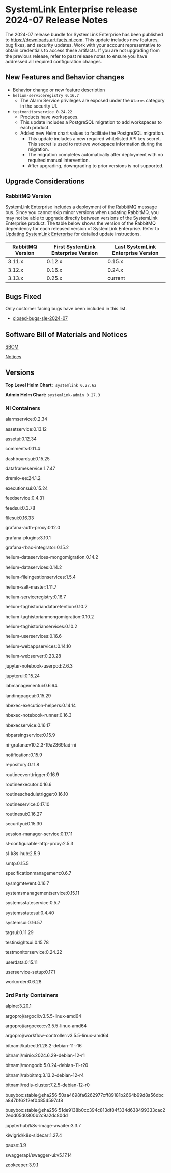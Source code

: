 # SystemLink Enterprise release 2024-07 Release Notes

The 2024-07 release bundle for SystemLink Enterprise has been published to <https://downloads.artifacts.ni.com>. This update includes new features, bug fixes, and security updates. Work with your account representative to obtain credentials to access these artifacts. If you are not upgrading from the previous release, refer to past release notes to ensure you have addressed all required configuration changes.

## New Features and Behavior changes

- Behavior change or new feature description
- `helium-serviceregistry 0.16.7`
    - The Alarm Service privileges are exposed under the `Alarms` category in the security UI.
- `testmonitorservice 0.24.22`
    - Products have workspaces.
    - This update includes a PostgreSQL migration to add workspaces to each product.
    - Added new Helm chart values to facilitate the PostgreSQL migration.
        - This update includes a new required whitelisted API key secret. This secret is used to retrieve workspace information during the migration.
        - The migration completes automatically after deployment with no required manual intervention.
        - After upgrading, downgrading to prior versions is not supported.

## Upgrade Considerations

### RabbitMQ Version

SystemLink Enterprise includes a deployment of the [RabbitMQ](https://www.rabbitmq.com/) message bus. Since you cannot skip minor versions when updating RabbitMQ, you may not be able to upgrade directly between versions of the SystemLink Enterprise product. The table below shows the version of the RabbitMQ dependency for each released version of SystemLink Enterprise. Refer to [Updating SystemLink Enterprise](https://www.ni.com/docs/en-US/bundle/systemlink-enterprise/page/updating-systemlink-enterprise.html) for detailed update instructions.

| RabbitMQ Version | First SystemLink Enterprise Version | Last SystemLink Enterprise Version |
|------------------|-------------------------------------|------------------------------------|
| 3.11.x           | 0.12.x                              | 0.15.x                             |
| 3.12.x           | 0.16.x                              | 0.24.x                             |
| 3.13.x           | 0.25.x                              | current                            |

## Bugs Fixed

Only customer facing bugs have been included in this list.

- [closed-bugs-sle-2024-07](https://github.com/ni/install-systemlink-enterprise/tree/2024-07/release-notes/2024-07/closed-bugs-sle-2024-07.xlsx)

## Software Bill of Materials and Notices

[SBOM](https://github.com/ni/install-systemlink-enterprise/tree/2024-07/release-notes/2024-07/sbom)

[Notices](https://github.com/ni/install-systemlink-enterprise/tree/2024-07/release-notes/2024-07/notices)

## Versions

**Top Level Helm Chart:** `systemlink 0.27.62`

**Admin Helm Chart:** `systemlink-admin 0.27.3`

### NI Containers

alarmservice:0.2.34

assetservice:0.13.12

assetui:0.12.34

comments:0.11.4

dashboardsui:0.15.25

dataframeservice:1.7.47

dremio-ee:24.1.2

executionsui:0.15.24

feedservice:0.4.31

feedsui:0.3.78

filesui:0.16.33

grafana-auth-proxy:0.12.0

grafana-plugins:3.10.1

grafana-rbac-integrator:0.15.2

helium-dataservices-mongomigration:0.14.2

helium-dataservices:0.14.2

helium-fileingestionservices:1.5.4

helium-salt-master:1.11.7

helium-serviceregistry:0.16.7

helium-taghistoriandataretention:0.10.2

helium-taghistorianmongomigration:0.10.2

helium-taghistorianservices:0.10.2

helium-userservices:0.16.6

helium-webappservices:0.14.10

helium-webserver:0.23.28

jupyter-notebook-userpod:2.6.3

jupyterui:0.15.24

labmanagementui:0.6.64

landingpageui:0.15.29

nbexec-execution-helpers:0.14.14

nbexec-notebook-runner:0.16.3

nbexecservice:0.16.17

nbparsingservice:0.15.9

ni-grafana:v10.2.3-19a2369fad-ni

notification:0.15.9

repository:0.11.8

routineeventtrigger:0.16.9

routineexecutor:0.16.6

routinescheduletrigger:0.16.10

routineservice:0.17.10

routinesui:0.16.27

securityui:0.15.30

session-manager-service:0.17.11

sl-configurable-http-proxy:2.5.3

sl-k8s-hub:2.5.9

smtp:0.15.5

specificationmanagement:0.6.7

sysmgmtevent:0.16.7

systemsmanagementservice:0.15.11

systemsstateservice:0.5.7

systemsstatesui:0.4.40

systemsui:0.16.57

tagsui:0.11.29

testinsightsui:0.15.78

testmonitorservice:0.24.22

userdata:0.15.11

userservice-setup:0.17.1

workorder:0.6.28

### 3rd Party Containers

alpine:3.20.1

argoproj/argocli:v3.5.5-linux-amd64

argoproj/argoexec:v3.5.5-linux-amd64

argoproj/workflow-controller:v3.5.5-linux-amd64

bitnami/kubectl:1.28.2-debian-11-r16

bitnami/minio:2024.6.29-debian-12-r1

bitnami/mongodb:5.0.24-debian-11-r20

bitnami/rabbitmq:3.13.2-debian-12-r4

bitnami/redis-cluster:7.2.5-debian-12-r0

busybox:stable@sha256:50aa4698fa6262977cff89181b2664b99d8a56dbca847bf62f2ef04854597cf8

busybox:stable@sha256:51de9138b0cc394c813df84f334d638499333cac22edd05d0300b2c9a2dc80dd

jupyterhub/k8s-image-awaiter:3.3.7

kiwigrid/k8s-sidecar:1.27.4

pause:3.9

swaggerapi/swagger-ui:v5.17.14

zookeeper:3.9.1
